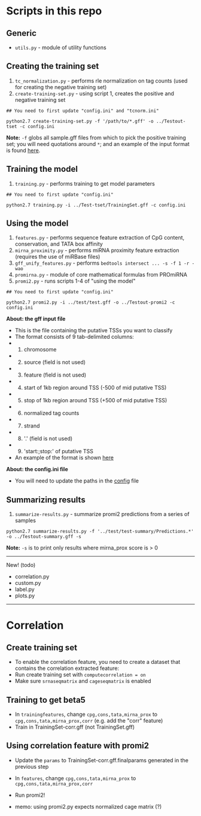 # Scripts in this repo

## Generic
- `utils.py` - module of utility functions

## Creating the training set
1. `tc_normalization.py` - performs rle normalization on tag counts (used for creating the negative training set)
2. `create-training-set.py` - using script 1, creates the positive and negative training set

```
## You need to first update "config.ini" and "tcnorm.ini"

python2.7 create-training-set.py -f '/path/to/*.gff' -o ../Testout-tset -c config.ini
```
**Note:** `-f` globs all sample.gff files from which to pick the positive training set; you will need quotations around `*`; and an example of the input format is found [here](../test/test.gff).

## Training the model
1. `training.py` - performs training to get model parameters

```
## You need to first update "config.ini"

python2.7 training.py -i ../Test-tset/TrainingSet.gff -c config.ini
```

## Using the model
1. `features.py` - performs sequence feature extraction of CpG content, conservation, and TATA box affinity
2. `mirna_proximity.py` - performs miRNA proximity feature extraction (requires the use of miRBase files)
3. `gff_unify_features.py` - performs `bedtools intersect ... -s -f 1 -r -wao`
4. `promirna.py` - module of core mathematical formulas from PROmiRNA
5. `promi2.py` - runs scripts 1-4 of "using the model"

```
## You need to first update "config.ini"

python2.7 promi2.py -i ../test/test.gff -o ../Testout-promi2 -c config.ini
```

**About: the gff input file**
- This is the file containing the putative TSSs you want to classify
- The format consists of 9 tab-delimited columns:
 - 1. chromosome
 - 2. source (field is not used)
 - 3. feature (field is not used)
 - 4. start of 1kb region around TSS (-500 of mid putative TSS)
 - 5. stop of 1kb region around TSS (+500 of mid putative TSS)
 - 6. normalized tag counts
 - 7. strand
 - 8. '.' (field is not used)
 - 9. 'start:<start>;stop:<stop>' of putative TSS
- An example of the format is shown [here](../test/test.gff)

**About: the config.ini file**
- You will need to update the paths in the [config](config.ini) file

## Summarizing results
1. `summarize-results.py` - summarize promi2 predictions from a series of samples

```
python2.7 summarize-results.py -f '../test/test-summary/Predictions.*' -o ../Testout-summary.gff -s
```
**Note:** `-s` is to print only results where mirna_prox score is > 0

* * *
New! (todo)

- correlation.py
- custom.py
- label.py
- plots.py

* * *
# Correlation
## Create training set
- To enable the correlation feature, you need to create a dataset that contains the correlation extracted feature:
- Run create training set with `computecorrelation = on`
- Make sure `srnaseqmatrix` and `cageseqmatrix` is enabled

## Training to get beta5
- In `trainingfeatures`, change `cpg,cons,tata,mirna_prox` to `cpg,cons,tata,mirna_prox,corr` (e.g. add the "corr" feature)
- Train in TrainingSet-corr.gff (not TrainingSet.gff)

## Using correlation feature with promi2
- Update the `params` to TrainingSet-corr.gff.finalparams generated in the previous step
- In `features`, change `cpg,cons,tata,mirna_prox` to `cpg,cons,tata,mirna_prox,corr`
- Run promi2!

- memo: using promi2.py expects normalized cage matrix (?)




